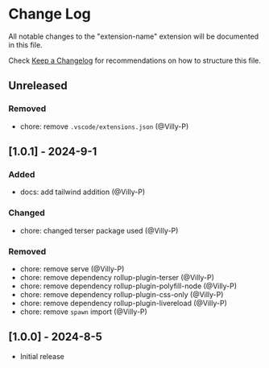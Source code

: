 # Change Log

All notable changes to the "extension-name" extension will be documented in this file.

Check [Keep a Changelog](http://keepachangelog.com/) for recommendations on how to structure this file.

## Unreleased

### Removed

* chore: remove `.vscode/extensions.json` (@Villy-P)

## [1.0.1] - 2024-9-1

### Added

* docs: add tailwind addition (@Villy-P)

### Changed

* chore: changed terser package used (@Villy-P)

### Removed

* chore: remove serve (@Villy-P)
* chore: remove dependency rollup-plugin-terser (@Villy-P)
* chore: remove dependency rollup-plugin-polyfill-node (@Villy-P)
* chore: remove dependency rollup-plugin-css-only (@Villy-P)
* chore: remove dependency rollup-plugin-livereload (@Villy-P)
* chore: remove `spawn` import (@Villy-P)

## [1.0.0] - 2024-8-5

* Initial release
